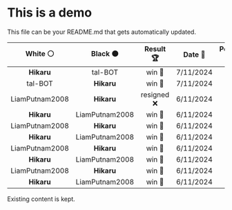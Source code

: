 # This is a demo

This file can be your README.md that gets automatically updated.

<!--START_SECTION:chessStats-->
<!-- Automatically generated with https://github.com/Balastrong/chess-stats-action -->

| White ⚪ | Black ⚫ | Result 🏆 | Date 📅 | Position 🗺️ |
|:---:|:---:|:---:|:---:|:---:|
| **Hikaru** | tal-BOT | win 🥇 | 7/11/2024 | <a href="http://www.ee.unb.ca/cgi-bin/tervo/fen.pl?select=2r3k1/1p3pQ1/1q2bPp1/3pPp2/1p1P4/r3B1P1/5PK1/R7 b - - 1 27">Link</a> |
| tal-BOT | **Hikaru** | win 🥇 | 7/11/2024 | <a href="http://www.ee.unb.ca/cgi-bin/tervo/fen.pl?select=8/6qK/5k2/8/8/8/6p1/8 w - - 10 51">Link</a> |
| LiamPutnam2008 | **Hikaru** | resigned ❌ | 6/11/2024 | <a href="http://www.ee.unb.ca/cgi-bin/tervo/fen.pl?select=8/1Q3k1p/n5p1/2B2p2/2K5/5P1P/8/8 b - -">Link</a> |
| **Hikaru** | LiamPutnam2008 | win 🥇 | 6/11/2024 | <a href="http://www.ee.unb.ca/cgi-bin/tervo/fen.pl?select=2kr4/2p2p1p/p4p2/2b2Rr1/4PN2/1PPp1KP1/P2P3P/4R3 b - -">Link</a> |
| LiamPutnam2008 | **Hikaru** | win 🥇 | 6/11/2024 | <a href="http://www.ee.unb.ca/cgi-bin/tervo/fen.pl?select=8/5p2/p6p/2Bp1b2/3P2k1/6P1/8/5K2 w - -">Link</a> |
| **Hikaru** | LiamPutnam2008 | win 🥇 | 6/11/2024 | <a href="http://www.ee.unb.ca/cgi-bin/tervo/fen.pl?select=3r4/1q3pk1/4p1p1/p2n3p/2P4P/4PN2/P4PP1/3R1QK1 b - -">Link</a> |
| LiamPutnam2008 | **Hikaru** | win 🥇 | 6/11/2024 | <a href="http://www.ee.unb.ca/cgi-bin/tervo/fen.pl?select=2rr2k1/p4p1p/1p1Bpb2/5p2/2P5/3R1P1P/P4P2/3R1K2 w - -">Link</a> |
| **Hikaru** | LiamPutnam2008 | win 🥇 | 6/11/2024 | <a href="http://www.ee.unb.ca/cgi-bin/tervo/fen.pl?select=3bk3/8/2p1p2p/p1p4P/P1P2PN1/1P2K3/8/8 b - -">Link</a> |
| LiamPutnam2008 | **Hikaru** | win 🥇 | 6/11/2024 | <a href="http://www.ee.unb.ca/cgi-bin/tervo/fen.pl?select=8/8/5nK1/8/8/1N4kp/p7/8 w - -">Link</a> |
| **Hikaru** | LiamPutnam2008 | win 🥇 | 6/11/2024 | <a href="http://www.ee.unb.ca/cgi-bin/tervo/fen.pl?select=2rr1k2/p4p1p/b5p1/5NN1/2p5/P1QnP2P/5PP1/R2R2K1 b - -">Link</a> |

<!--END_SECTION:chessStats-->

Existing content is kept.
